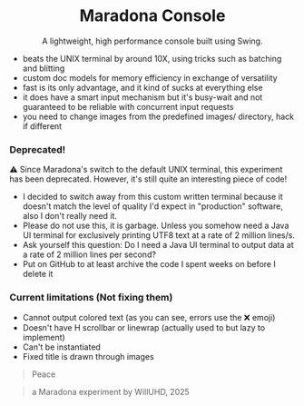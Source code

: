 <div align="center">
  
Maradona Console
=
A lightweight, high performance console built using Swing. 
<div align="left">

- beats the UNIX terminal by around 10X, using tricks such as batching and blitting
- custom doc models for memory efficiency in exchange of versatility
- fast is its only advantage, and it kind of sucks at everything else
- it does have a smart input mechanism but it's busy-wait and not guaranteed to be reliable with concurrent input requests
- you need to change images from the predefined images/ directory, hack if different

### Deprecated! 

⚠️ Since Maradona's switch to the default UNIX terminal, this experiment has been deprecated. However, it's still quite an interesting piece of code!

- I decided to switch away from this custom written terminal because it doesn't match the level of quality I'd expect in "production" software, also I don't really need it.
- Please do not use this, it is garbage. Unless you somehow need a Java UI terminal for exclusively printing UTF8 text at a rate of 2 million lines/s. 
- Ask yourself this question: Do I need a Java UI terminal to output data at a rate of 2 million lines per second?
- Put on GitHub to at least archive the code I spent weeks on before I delete it

### Current limitations (Not fixing them)

- Cannot output colored text (as you can see, errors use the ❌ emoji)
- Doesn't have H scrollbar or linewrap (actually used to but lazy to implement)
- Can't be instantiated
- Fixed title is drawn through images

> Peace

> a Maradona experiment by WillUHD, 2025
